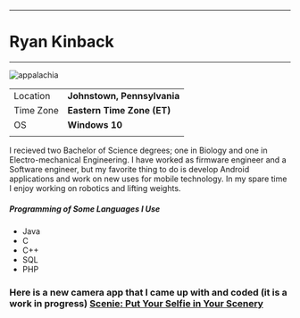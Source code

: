 ***
# **Ryan Kinback**
--------------
![appalachia](https://images.fineartamerica.com/images/artworkimages/mediumlarge/1/blue-ridge-southern-appalachian-mountain-light-show-mark-vandyke.jpg)


|           |                            |
| --------- | -----------                |
| Location  | **Johnstown, Pennsylvania**           |
| Time Zone | **Eastern Time Zone (ET)** |
| OS        | **Windows 10**             |
|           |                            |


I recieved two Bachelor of Science degrees; one in Biology and one in
Electro-mechanical Engineering. I have worked as firmware engineer and a 
Software engineer, but my favorite thing to do is develop Android applications
and work on new uses for mobile technology. In my spare time I enjoy working on 
robotics and lifting weights. 

##### Programming of Some Languages I Use 
 * Java
 * C
 * C++
 * SQL
 * PHP

### **Here is a new camera app that I came up with and coded (it is a work in progress)**  [Scenie: Put Your Selfie in Your Scenery](https://play.google.com/store/apps/details?id=com.scenieapp.appalachia.scenie)
